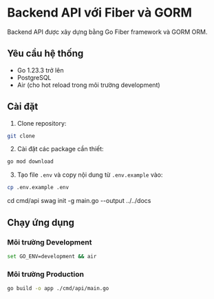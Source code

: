 # Backend API với Fiber và GORM

Backend API được xây dựng bằng Go Fiber framework và GORM ORM.

## Yêu cầu hệ thống

- Go 1.23.3 trở lên
- PostgreSQL
- Air (cho hot reload trong môi trường development)

## Cài đặt

1. Clone repository:

```bash
git clone 
```

2. Cài đặt các package cần thiết:

```bash
go mod download
```

3. Tạo file `.env` và copy nội dung từ `.env.example` vào:

```bash
cp .env.example .env
```
cd cmd/api
swag init -g main.go --output ../../docs

## Chạy ứng dụng
### Môi trường Development
```bash
set GO_ENV=development && air
```

### Môi trường Production

```bash
go build -o app ./cmd/api/main.go
```

